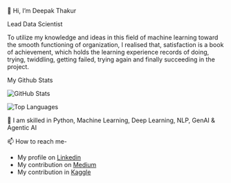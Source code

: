 👋 Hi, I’m Deepak Thakur

Lead Data Scientist

To utilize my knowledge and ideas in this field of machine learning toward the smooth functioning of organization, I realised that, satisfaction is a book of achievement, which holds the learning experience records of doing, trying, twiddling, getting failed, trying again and finally succeeding in the project.

My Github Stats

![GitHub Stats](https://github-readme-stats.vercel.app/api?username=deepakthakur-92&theme=radical)

![Top Languages](https://github-readme-stats.vercel.app/api/top-langs/?username=deepakthakur-92&show_icons=true&theme=radical)


👀 I am skilled in Python, Machine Learning, Deep Learning, NLP, GenAI & Agentic AI


📫 How to reach me-
   -  My profile on [Linkedin](https://linkedin.com/in/deepakthakur2913)
   -  My contribution on [Medium](https://medium.com/@deepak2009thakur_46286)
   -  My contribution in [Kaggle](https://kaggle.com/deepakthakur92)




<!---
deepakthakur-92/deepakthakur-92 is a ✨ special ✨ repository because its `README.md` (this file) appears on your GitHub profile.
You can click the Preview link to take a look at your changes.
--->
